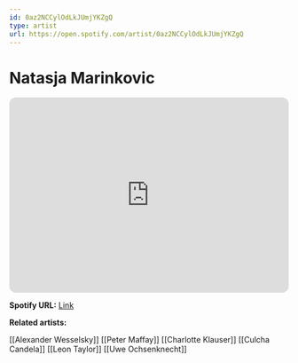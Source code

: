 ```yaml
---
id: 0az2NCCylOdLkJUmjYKZgQ
type: artist
url: https://open.spotify.com/artist/0az2NCCylOdLkJUmjYKZgQ
---
```

# Natasja Marinkovic

<iframe style="border-radius:12px" src="https://open.spotify.com/embed/artist/0az2NCCylOdLkJUmjYKZgQ" width="100%" height="352" frameBorder="0" allowfullscreen="" allow="autoplay; clipboard-write; encrypted-media; fullscreen; picture-in-picture" loading="lazy"></iframe>

**Spotify URL:** [Link](https://open.spotify.com/artist/0az2NCCylOdLkJUmjYKZgQ)

**Related artists:**

[[Alexander Wesselsky]]
[[Peter Maffay]]
[[Charlotte Klauser]]
[[Culcha Candela]]
[[Leon Taylor]]
[[Uwe Ochsenknecht]]
